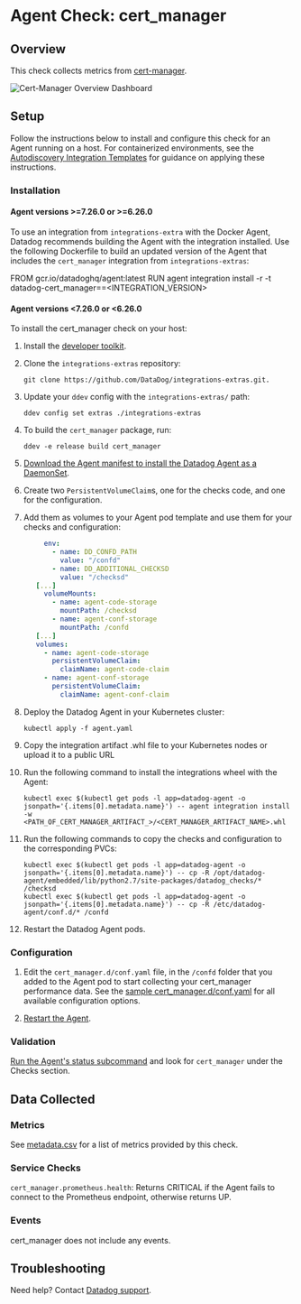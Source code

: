 # Agent Check: cert_manager

## Overview

This check collects metrics from [cert-manager][1].

![Cert-Manager Overview Dashboard][2]

## Setup

Follow the instructions below to install and configure this check for an Agent running on a host. For containerized environments, see the [Autodiscovery Integration Templates][3] for guidance on applying these instructions.

### Installation

#### Agent versions >=7.26.0 or >=6.26.0

To use an integration from `integrations-extra` with the Docker Agent, Datadog recommends building the Agent with the integration installed. Use the following Dockerfile to build an updated version of the Agent that includes the `cert_manager` integration from `integrations-extras`:

FROM gcr.io/datadoghq/agent:latest
RUN agent integration install -r -t datadog-cert_manager==<INTEGRATION_VERSION>

#### Agent versions <7.26.0 or <6.26.0

To install the cert_manager check on your host:

1. Install the [developer toolkit][4].
2. Clone the `integrations-extras` repository:

   ```shell
   git clone https://github.com/DataDog/integrations-extras.git.
   ```

3. Update your `ddev` config with the `integrations-extras/` path:

   ```shell
   ddev config set extras ./integrations-extras
   ```

4. To build the `cert_manager` package, run:

   ```shell
   ddev -e release build cert_manager
   ```

5. [Download the Agent manifest to install the Datadog Agent as a DaemonSet][5].
6. Create two `PersistentVolumeClaim`s, one for the checks code, and one for the configuration.
7. Add them as volumes to your Agent pod template and use them for your checks and configuration:

   ```yaml
        env:
          - name: DD_CONFD_PATH
            value: "/confd"
          - name: DD_ADDITIONAL_CHECKSD
            value: "/checksd"
      [...]
        volumeMounts:
          - name: agent-code-storage
            mountPath: /checksd
          - name: agent-conf-storage
            mountPath: /confd
      [...]
      volumes:
        - name: agent-code-storage
          persistentVolumeClaim:
            claimName: agent-code-claim
        - name: agent-conf-storage
          persistentVolumeClaim:
            claimName: agent-conf-claim
   ```

8. Deploy the Datadog Agent in your Kubernetes cluster:

   ```shell
   kubectl apply -f agent.yaml
   ```

9. Copy the integration artifact .whl file to your Kubernetes nodes or upload it to a public URL

10. Run the following command to install the integrations wheel with the Agent:

    ```shell
    kubectl exec $(kubectl get pods -l app=datadog-agent -o jsonpath='{.items[0].metadata.name}') -- agent integration install -w <PATH_OF_CERT_MANAGER_ARTIFACT_>/<CERT_MANAGER_ARTIFACT_NAME>.whl
    ```

11. Run the following commands to copy the checks and configuration to the corresponding PVCs:

    ```shell
    kubectl exec $(kubectl get pods -l app=datadog-agent -o jsonpath='{.items[0].metadata.name}') -- cp -R /opt/datadog-agent/embedded/lib/python2.7/site-packages/datadog_checks/* /checksd
    kubectl exec $(kubectl get pods -l app=datadog-agent -o jsonpath='{.items[0].metadata.name}') -- cp -R /etc/datadog-agent/conf.d/* /confd
    ```

12. Restart the Datadog Agent pods.

### Configuration

1. Edit the `cert_manager.d/conf.yaml` file, in the `/confd` folder that you added to the Agent pod to start collecting your cert_manager performance data. See the [sample cert_manager.d/conf.yaml][6] for all available configuration options.

2. [Restart the Agent][7].

### Validation

[Run the Agent's status subcommand][8] and look for `cert_manager` under the Checks section.

## Data Collected

### Metrics

See [metadata.csv][9] for a list of metrics provided by this check.

### Service Checks

`cert_manager.prometheus.health`:
Returns CRITICAL if the Agent fails to connect to the Prometheus endpoint, otherwise returns UP.

### Events

cert_manager does not include any events.

## Troubleshooting

Need help? Contact [Datadog support][10].

[1]: https://github.com/jetstack/cert-manager
[2]: https://raw.githubusercontent.com/DataDog/integrations-extras/master/cert_manager/images/overview_dashboard.png
[3]: https://docs.datadoghq.com/agent/kubernetes/integrations/
[4]: https://docs.datadoghq.com/developers/integrations/new_check_howto/#developer-toolkit
[5]: https://docs.datadoghq.com/agent/kubernetes/daemonset_setup/?tab=k8sfile
[6]: https://github.com/DataDog/integrations-extras/blob/master/cert_manager/datadog_checks/cert_manager/data/conf.yaml.example
[7]: https://docs.datadoghq.com/agent/guide/agent-commands/#start-stop-and-restart-the-agent
[8]: https://docs.datadoghq.com/agent/guide/agent-commands/#agent-status-and-information
[9]: https://github.com/DataDog/integrations-core/blob/master/cert_manager/metadata.csv
[10]: https://docs.datadoghq.com/help/
